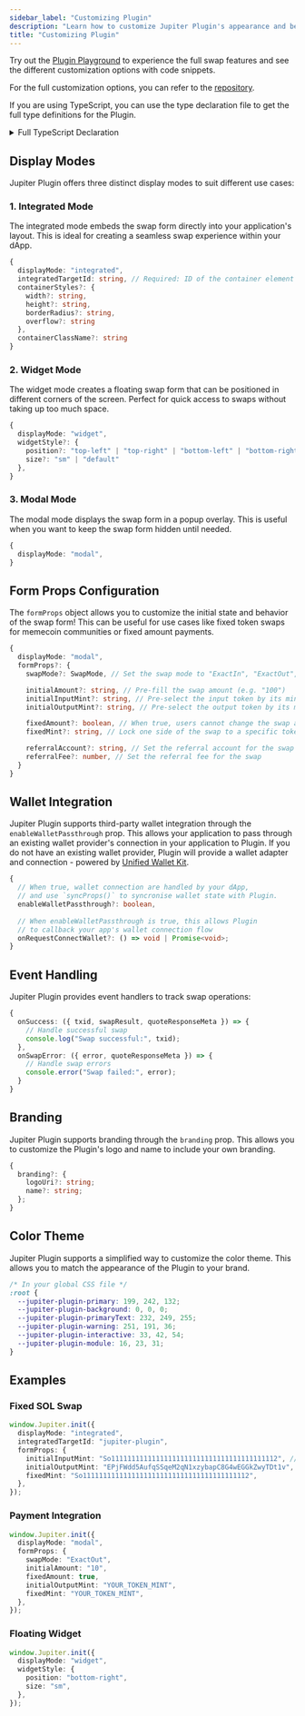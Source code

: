 ```yaml
---
sidebar_label: "Customizing Plugin"
description: "Learn how to customize Jupiter Plugin's appearance and behavior."
title: "Customizing Plugin"
---
```


<head>
    <title>Customizing Plugin</title>
    <meta name="twitter:card" content="summary" />
</head>

Try out the [Plugin Playground](https://plugin.jup.ag/) to experience the full swap features and see the different customization options with code snippets.

For the full customization options, you can refer to the [repository](https://github.com/jup-ag/plugin/blob/main/src/types/index.d.ts).

If you are using TypeScript, you can use the type declaration file to get the full type definitions for the Plugin.

<details>
  <summary>
    Full TypeScript Declaration
  </summary>

```typescript
declare global {
    interface Window {
        Jupiter: JupiterPlugin;
    }
}

export type WidgetPosition = 'bottom-left' | 'bottom-right' | 'top-left' | 'top-right';
export type WidgetSize = 'sm' | 'default';
export type SwapMode = "ExactInOrOut" | "ExactIn" | "ExactOut";
export type DEFAULT_EXPLORER = 'Solana Explorer' | 'Solscan' | 'Solana Beach' | 'SolanaFM';

export interface FormProps {
    swapMode?: SwapMode;
    initialAmount?: string;
    initialInputMint?: string;
    initialOutputMint?: string;
    fixedAmount?: boolean;
    fixedMint?: string;
    referralAccount?: string;
    referralFee?: number;
}

export interface IInit {
    localStoragePrefix?: string;
    formProps?: FormProps;
    defaultExplorer?: DEFAULT_EXPLORER;
    autoConnect?: boolean;
    displayMode?: 'modal' | 'integrated' | 'widget';
    integratedTargetId?: string;
    widgetStyle?: {
        position?: WidgetPosition;
        size?: WidgetSize;
    };
    containerStyles?: CSSProperties;
    containerClassName?: string;
    enableWalletPassthrough?: boolean;
    passthroughWalletContextState?: WalletContextState;
    onRequestConnectWallet?: () => void | Promise<void>;
    onSwapError?: ({
        error,
        quoteResponseMeta,
    }: {
        error?: TransactionError;
        quoteResponseMeta: QuoteResponse | null;
    }) => void;
    onSuccess?: ({
        txid,
        swapResult,
        quoteResponseMeta,
    }: {
        txid: string;
        swapResult: SwapResult;
        quoteResponseMeta: QuoteResponse | null;
    }) => void;
    onFormUpdate?: (form: IForm) => void;
    onScreenUpdate?: (screen: IScreen) => void;
}

export interface JupiterPlugin {
    _instance: JSX.Element | null;
    init: (props: IInit) => void;
    resume: () => void;
    close: () => void;
    root: Root | null;
    enableWalletPassthrough: boolean;
    onRequestConnectWallet: IInit['onRequestConnectWallet'];
    store: ReturnType<typeof createStore>;
    syncProps: (props: { passthroughWalletContextState?: IInit['passthroughWalletContextState'] }) => void;
    onSwapError: IInit['onSwapError'];
    onSuccess: IInit['onSuccess'];
    onFormUpdate: IInit['onFormUpdate'];
    onScreenUpdate: IInit['onScreenUpdate'];
    localStoragePrefix: string;
}

export { };
```

</details>

## Display Modes

Jupiter Plugin offers three distinct display modes to suit different use cases:

### 1. Integrated Mode

The integrated mode embeds the swap form directly into your application's layout. This is ideal for creating a seamless swap experience within your dApp.

```typescript
{
  displayMode: "integrated",
  integratedTargetId: string, // Required: ID of the container element
  containerStyles?: {
    width?: string,
    height?: string,
    borderRadius?: string,
    overflow?: string
  },
  containerClassName?: string
}
```

### 2. Widget Mode

The widget mode creates a floating swap form that can be positioned in different corners of the screen. Perfect for quick access to swaps without taking up too much space.

```typescript
{
  displayMode: "widget",
  widgetStyle?: {
    position?: "top-left" | "top-right" | "bottom-left" | "bottom-right",
    size?: "sm" | "default"
  },
}
```

### 3. Modal Mode

The modal mode displays the swap form in a popup overlay. This is useful when you want to keep the swap form hidden until needed.

```typescript
{
  displayMode: "modal",
}
```

## Form Props Configuration

The `formProps` object allows you to customize the initial state and behavior of the swap form! This can be useful for use cases like fixed token swaps for memecoin communities or fixed amount payments.

```typescript
{
  displayMode: "modal",
  formProps?: {
    swapMode?: SwapMode, // Set the swap mode to "ExactIn", "ExactOut", or default to "ExactInOrOut"

    initialAmount?: string, // Pre-fill the swap amount (e.g. "100")
    initialInputMint?: string, // Pre-select the input token by its mint address
    initialOutputMint?: string, // Pre-select the output token by its mint address

    fixedAmount?: boolean, // When true, users cannot change the swap amount
    fixedMint?: string, // Lock one side of the swap to a specific token by its mint address

    referralAccount?: string, // Set the referral account for the swap
    referralFee?: number, // Set the referral fee for the swap
  }
}
```

## Wallet Integration

Jupiter Plugin supports third-party wallet integration through the `enableWalletPassthrough` prop. This allows your application to pass through an existing wallet provider's connection in your application to Plugin. If you do not have an existing wallet provider, Plugin will provide a wallet adapter and connection - powered by [Unified Wallet Kit](/docs/tool-kits/wallet-kit/).

```typescript
{
  // When true, wallet connection are handled by your dApp,
  // and use `syncProps()` to syncronise wallet state with Plugin.
  enableWalletPassthrough?: boolean,
  
  // When enableWalletPassthrough is true, this allows Plugin 
  // to callback your app's wallet connection flow
  onRequestConnectWallet?: () => void | Promise<void>;
}
```

## Event Handling

Jupiter Plugin provides event handlers to track swap operations:

```typescript
{
  onSuccess: ({ txid, swapResult, quoteResponseMeta }) => {
    // Handle successful swap
    console.log("Swap successful:", txid);
  },
  onSwapError: ({ error, quoteResponseMeta }) => {
    // Handle swap errors
    console.error("Swap failed:", error);
  }
}
```

## Branding

Jupiter Plugin supports branding through the `branding` prop. This allows you to customize the Plugin's logo and name to include your own branding.

```typescript
{
  branding?: {
    logoUri?: string;
    name?: string;
  };
}
```

## Color Theme

Jupiter Plugin supports a simplified way to customize the color theme. This allows you to match the appearance of the Plugin to your brand.

```css
/* In your global CSS file */
:root {
  --jupiter-plugin-primary: 199, 242, 132;
  --jupiter-plugin-background: 0, 0, 0;
  --jupiter-plugin-primaryText: 232, 249, 255;
  --jupiter-plugin-warning: 251, 191, 36;
  --jupiter-plugin-interactive: 33, 42, 54;
  --jupiter-plugin-module: 16, 23, 31;
}
```

## Examples

### Fixed SOL Swap

```typescript
window.Jupiter.init({
  displayMode: "integrated",
  integratedTargetId: "jupiter-plugin",
  formProps: {
    initialInputMint: "So11111111111111111111111111111111111111112", // SOL
    initialOutputMint: "EPjFWdd5AufqSSqeM2qN1xzybapC8G4wEGGkZwyTDt1v", // USDC
    fixedMint: "So11111111111111111111111111111111111111112",
  },
});
```

### Payment Integration

```typescript
window.Jupiter.init({
  displayMode: "modal",
  formProps: {
    swapMode: "ExactOut",
    initialAmount: "10",
    fixedAmount: true,
    initialOutputMint: "YOUR_TOKEN_MINT",
    fixedMint: "YOUR_TOKEN_MINT",
  },
});
```

### Floating Widget

```typescript
window.Jupiter.init({
  displayMode: "widget",
  widgetStyle: {
    position: "bottom-right",
    size: "sm",
  },
});
```
